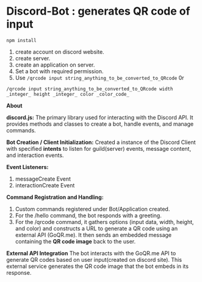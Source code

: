 # Discord-Bot : generates QR code of input
`npm install`

1. create account on discord website.
2. create server.
3. create an application on server.
4. Set a bot with required permission. 
5. Use `/qrcode input string_anything_to_be_converted_to_QRcode` 0r
   
 `/qrcode input string_anything_to_be_converted_to_QRcode width _integer_ height _integer_ color _color_code_`

   **About**

**discord.js:** The primary library used for interacting with the Discord API. It provides methods and classes to create a bot, handle events, and manage commands.

**Bot Creation / Client Initialization:** Created a instance of the Discord Client with specified **intents** to listen for guild(server) events, message content, and interaction events.

**Event Listeners:**
1.  messageCreate Event
2.  interactionCreate Event

**Command Registration and Handling:**
1. Custom commands registered under Bot/Application created.
2. For the /hello command, the bot responds with a greeting.
3. For the /qrcode command, it gathers options (input data, width, height, and color) and constructs a URL to generate a QR code using an external API (GoQR.me). It then sends an embedded message containing the **QR code image** back to the user.

**External API Integration**
The bot interacts with the GoQR.me API to generate QR codes based on user input(created on discord site). This external service generates the QR code image that the bot embeds in its response.

